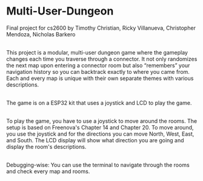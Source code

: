 # Multi-User-Dungeon <br>
Final project for cs2600 by Timothy Christian, Ricky Villanueva, Christopher Mendoza, Nicholas Barkero<br><br>

This project is a modular, multi-user dungeon game where the gameplay changes each time you traverse through a connector. It not only randomizes the next map upon entering a connector room but also “remembers” your navigation history so you can backtrack exactly to where you came from. Each and every map is unique with their own separate themes with various descriptions.<br><br>

The game is on a ESP32 kit that uses a joystick and LCD to play the game.<br><br>

To play the game, you have to use a joystick to move around the rooms. The setup is based on Freenova's Chapter 14 and Chapter 20. To move around, you use the joystick and for the directions you can move North, West, East, and South. The LCD display will show what direction you are going and display the room's descriptions.<br><br>

Debugging-wise: You can use the terminal to navigate through the rooms and check every map and rooms.
